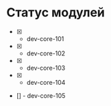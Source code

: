 # Статус модулей
- [x] - dev-core-101
- [x] - dev-core-102
- [x] - dev-core-103
- [x] - dev-core-104
- [] - dev-core-105